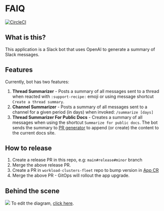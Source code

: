 # FAIQ

[![CircleCI](https://dl.circleci.com/status-badge/img/gh/giantswarm/faiq/tree/main.svg?style=svg)](https://dl.circleci.com/status-badge/redirect/gh/giantswarm/faiq/tree/main)

## What is this?

This application is a Slack bot that uses OpenAI to generate a summary of Slack messages.

## Features
Currently, bot has two features:
1. **Thread Summarizer** - Posts a summary of all messages sent to a thread when reacted with `:support-recipe:` emoji or using message shortcut `Create a thread summary`.
2. **Channel Summarizer** - Posts a summary of all messages sent to a channel for a given period (in days) when invoked: `/summarize [days]`
3. **Thread Summarizer For Public Docs** - Creates a summary of all messages when using the shortcut `Summarize for public docs`. The bot sends the summary to [PR generator](https://github.com/giantswarm/pr-generator) to append (or create) the content to the current docs site.

## How to release

1. Create a release PR in this repo, e.g: `main#release#minor` branch
2. Merge the above release PR.
3. Create a PR in `workload-clusters-fleet` repo to bump version in [App CR](https://github.com/giantswarm/workload-clusters-fleet/blob/main/management-clusters/gazelle/organizations/giantswarm-production/workload-clusters/operations/apps/faiq/appcr.yaml)
4. Merge the above PR - GitOps will rollout the app upgrade.

## Behind the scene

![](assets/diagram.jpg)
To edit the diagram, [click here](https://drive.google.com/file/d/1hNzmpAs0RbU0XnL4TOra5QbiX7QMyrtU/view?usp=sharing).

